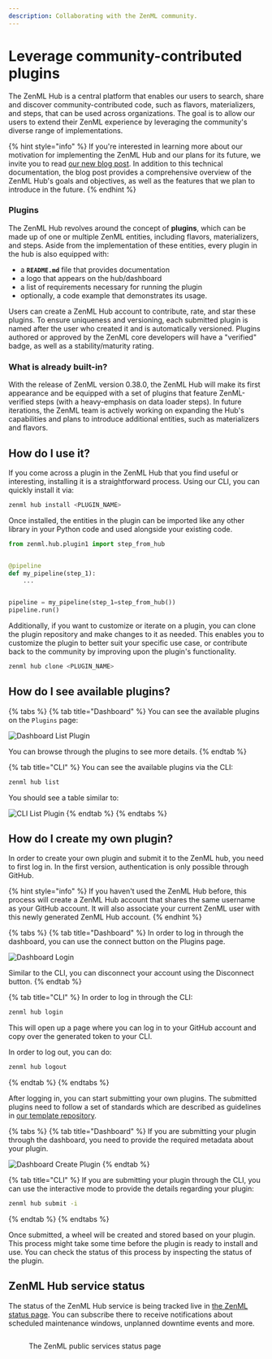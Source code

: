 ```yaml
---
description: Collaborating with the ZenML community.
---
```


# Leverage community-contributed plugins

The ZenML Hub is a central platform that enables our users to search, share and discover community-contributed code,
such as flavors, materializers, and steps, that can be used across organizations. The goal is to allow our users to
extend their ZenML experience by leveraging the community's diverse range of implementations.

{% hint style="info" %}
If you're interested in learning more about our motivation for implementing the ZenML Hub and our plans for its future,
we invite you to read [our new blog post](https://blog.zenml.io/zenml-hub-launch). In addition to this technical
documentation, the blog post provides a comprehensive overview of the ZenML Hub's goals and objectives, as well as the
features that we plan to introduce in the future.
{% endhint %}

### Plugins <a href="#plugins" id="plugins"></a>

The ZenML Hub revolves around the concept of **plugins**, which can be made up of one or multiple ZenML entities,
including flavors, materializers, and steps. Aside from the implementation of these entities, every plugin in the hub is
also equipped with:

* a **`README.md`** file that provides documentation
* a logo that appears on the hub/dashboard
* a list of requirements necessary for running the plugin
* optionally, a code example that demonstrates its usage.

Users can create a ZenML Hub account to contribute, rate, and star these plugins. To ensure uniqueness and versioning,
each submitted plugin is named after the user who created it and is automatically versioned. Plugins authored or
approved by the ZenML core developers will have a "verified" badge, as well as a stability/maturity rating.

### What is already built-in? <a href="#what-is-already-built-in" id="what-is-already-built-in"></a>

With the release of ZenML version 0.38.0, the ZenML Hub will make its first appearance and be equipped with a set of
plugins that feature ZenML-verified steps (with a heavy-emphasis on data loader steps). In future iterations, the ZenML
team is actively working on expanding the Hub's capabilities and plans to introduce additional entities, such as
materializers and flavors.

## How do I use it?

If you come across a plugin in the ZenML Hub that you find useful or interesting, installing it is a straightforward
process. Using our CLI, you can quickly install it via:

```bash
zenml hub install <PLUGIN_NAME>
```

Once installed, the entities in the plugin can be imported like any other library in your Python code and used alongside
your existing code.

```python
from zenml.hub.plugin1 import step_from_hub


@pipeline
def my_pipeline(step_1):
    ...


pipeline = my_pipeline(step_1=step_from_hub())
pipeline.run()
```

Additionally, if you want to customize or iterate on a plugin, you can clone the plugin repository and make changes to
it as needed. This enables you to customize the plugin to better suit your specific use case, or contribute back to the
community by improving upon the plugin's functionality.

```bash
zenml hub clone <PLUGIN_NAME>
```

## How do I see available plugins?

{% tabs %}
{% tab title="Dashboard" %}
You can see the available plugins on the `Plugins` page:

![Dashboard List Plugin](../../.gitbook/assets/plugins_dashboard.png)

You can browse through the plugins to see more details.
{% endtab %}

{% tab title="CLI" %}
You can see the available plugins via the CLI:

```bash
zenml hub list
```

You should see a table similar to:

![CLI List Plugin](../../.gitbook/assets/plugins_cli.png)
{% endtab %}
{% endtabs %}

## How do I create my own plugin?

In order to create your own plugin and submit it to the ZenML hub, you need to first log in. In the first version,
authentication is only possible through GitHub.

{% hint style="info" %}
If you haven't used the ZenML Hub before, this process will create a ZenML Hub account that shares the same username as
your GitHub account. It will also associate your current ZenML user with this newly generated ZenML Hub account.
{% endhint %}

{% tabs %}
{% tab title="Dashboard" %}
In order to log in through the dashboard, you can use the connect button on the Plugins page.

![Dashboard Login](../../.gitbook/assets/login_dashboard.png)

Similar to the CLI, you can disconnect your account using the Disconnect button.
{% endtab %}

{% tab title="CLI" %}
In order to log in through the CLI:

```bash
zenml hub login
```

This will open up a page where you can log in to your GitHub account and copy over the generated token to your CLI.

In order to log out, you can do:

```bash
zenml hub logout
```

{% endtab %}
{% endtabs %}

After logging in, you can start submitting your own plugins. The submitted plugins need to follow a set of standards
which are described as guidelines in [our template repository](https://github.com/zenml-io/zenml-hub-plugin-template).

{% tabs %}
{% tab title="Dashboard" %}
If you are submitting your plugin through the dashboard, you need to provide the required metadata about your plugin.

![Dashboard Create Plugin](../../.gitbook/assets/create_plugin_dashboard.png)
{% endtab %}

{% tab title="CLI" %}
If you are submitting your plugin through the CLI, you can use the interactive mode to provide the details regarding
your plugin:

```bash
zenml hub submit -i
```

{% endtab %}
{% endtabs %}

Once submitted, a wheel will be created and stored based on your plugin. This process might take some time before the
plugin is ready to install and use. You can check the status of this process by inspecting the status of the plugin.

## ZenML Hub service status

The status of the ZenML Hub service is being tracked live in [the ZenML status page](https://zenml.statuspage.io/). You
can subscribe there to receive notifications about scheduled maintenance windows, unplanned downtime events and more.

<figure><img src="../../.gitbook/assets/statuspage.png" alt=""><figcaption><p>The ZenML public services status page</p></figcaption></figure>
